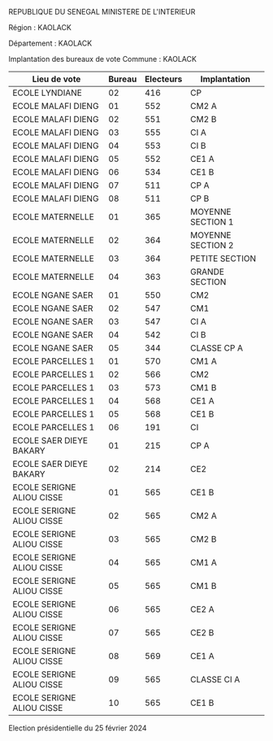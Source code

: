 REPUBLIQUE DU SENEGAL MINISTERE DE L'INTERIEUR

Région : KAOLACK

Département : KAOLACK

Implantation des bureaux de vote Commune : KAOLACK

| Lieu de vote | Bureau | Electeurs | Implantation |
| - | - | - | - |
| ECOLE LYNDIANE | 02 | 416 | CP |
| ECOLE MALAFI DIENG | 01 | 552 | CM2 A |
| ECOLE MALAFI DIENG | 02 | 551 | CM2 B |
| ECOLE MALAFI DIENG | 03 | 555 | CI A |
| ECOLE MALAFI DIENG | 04 | 553 | CI B |
| ECOLE MALAFI DIENG | 05 | 552 | CE1 A |
| ECOLE MALAFI DIENG | 06 | 534 | CE1 B |
| ECOLE MALAFI DIENG | 07 | 511 | CP A |
| ECOLE MALAFI DIENG | 08 | 511 | CP B |
| ECOLE MATERNELLE | 01 | 365 | MOYENNE SECTION 1 |
| ECOLE MATERNELLE | 02 | 364 | MOYENNE SECTION 2 |
| ECOLE MATERNELLE | 03 | 364 | PETITE SECTION |
| ECOLE MATERNELLE | 04 | 363 | GRANDE SECTION |
| ECOLE NGANE SAER | 01 | 550 | CM2 |
| ECOLE NGANE SAER | 02 | 547 | CM1 |
| ECOLE NGANE SAER | 03 | 547 | CI A |
| ECOLE NGANE SAER | 04 | 542 | CI B |
| ECOLE NGANE SAER | 05 | 344 | CLASSE CP A |
| ECOLE PARCELLES 1 | 01 | 570 | CM1 A |
| ECOLE PARCELLES 1 | 02 | 566 | CM2 |
| ECOLE PARCELLES 1 | 03 | 573 | CM1 B |
| ECOLE PARCELLES 1 | 04 | 568 | CE1 A |
| ECOLE PARCELLES 1 | 05 | 568 | CE1 B |
| ECOLE PARCELLES 1 | 06 | 191 | CI |
| ECOLE SAER DIEYE BAKARY | 01 | 215 | CP A |
| ECOLE SAER DIEYE BAKARY | 02 | 214 | CE2 |
| ECOLE SERIGNE ALIOU CISSE | 01 | 565 | CE1 B |
| ECOLE SERIGNE ALIOU CISSE | 02 | 565 | CM2 A |
| ECOLE SERIGNE ALIOU CISSE | 03 | 565 | CM2 B |
| ECOLE SERIGNE ALIOU CISSE | 04 | 565 | CM1 A |
| ECOLE SERIGNE ALIOU CISSE | 05 | 565 | CM1 B |
| ECOLE SERIGNE ALIOU CISSE | 06 | 565 | CE2 A |
| ECOLE SERIGNE ALIOU CISSE | 07 | 565 | CE2 B |
| ECOLE SERIGNE ALIOU CISSE | 08 | 569 | CE1 A |
| ECOLE SERIGNE ALIOU CISSE | 09 | 565 | CLASSE CI A |
| ECOLE SERIGNE ALIOU CISSE | 10 | 565 | CE1 B |

<!-- PageNumber="8/23" -->

Election présidentielle du 25 février 2024
